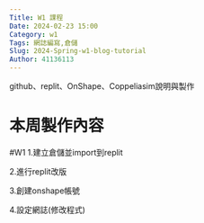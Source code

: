 ```yaml
---
Title: W1 課程
Date: 2024-02-23 15:00
Category: w1
Tags: 網誌編寫,倉儲
Slug: 2024-Spring-w1-blog-tutorial
Author: 41136113
---
```


github、replit、OnShape、Coppeliasim說明與製作

<!-- PELICAN_END_SUMMARY -->

# 本周製作內容
#W1
1.建立倉儲並import到replit

2.進行replit改版 

3.創建onshape帳號

4.設定網誌(修改程式)



